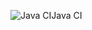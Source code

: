 ![![Java CI](https://github.com/KristopherLea/actionsRepoTest/workflows/Java%20CI/badge.svg?branch=dev)Java CI](https://github.com/KristopherLea/actionsRepoTest/workflows/Java%20CI/badge.svg)